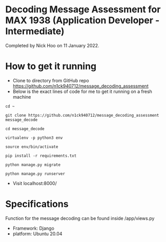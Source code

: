 # Decoding Message Assessment for MAX 1938 (Application Developer - Intermediate)


Completed by Nick Hoo on 11 January 2022.

# How to get it running
- Clone to directory from GitHub repo https://github.com/n1ck940712/message_decoding_assessment
- Below is the exact lines of code for me to get it running on a fresh machine
```
cd ~

git clone https://github.com/n1ck940712/message_decoding_assessment message_decode

cd message_decode

virtualenv -p python3 env

source env/bin/activate 

pip install -r requirements.txt

python manage.py migrate

python manage.py runserver
```
- Visit localhost:8000/


# Specifications

Function for the message decoding can be found inside /app/views.py

 - Framework: Django 
 - platform: Ubuntu 20.04 
